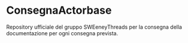 # ConsegnaActorbase
Repository ufficiale del gruppo SWEeneyThreads per la consegna della documentazione per ogni consegna prevista.

